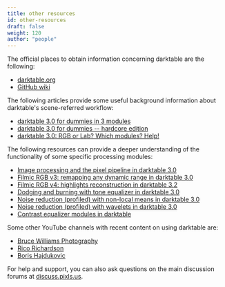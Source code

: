 ```yaml
---
title: other resources
id: other-resources
draft: false
weight: 120
author: "people"
---
```


The official places to obtain information concerning darktable are the following:

- [darktable.org](https://darktable.org/)
- [GitHub wiki](https://github.com/darktable-org/darktable/wiki)

The following articles provide some useful background information about darktable's scene-referred workflow:

- [darktable 3.0 for dummies in 3 modules](https://discuss.pixls.us/t/darktable-3-0-for-dummies-in-3-modules/15849)
- [darktable 3.0 for dummies -- hardcore edition](https://discuss.pixls.us/t/darktable-3-0-for-dummies-hardcore-edition/15864)
- [darktable 3.0: RGB or Lab? Which modules? Help!](https://pixls.us/articles/darktable-3-rgb-or-lab-which-modules-help/)

The following resources can provide a deeper understanding of the functionality of some specific processing modules:

- [Image processing and the pixel pipeline in darktable 3.0](https://youtu.be/3FFU-Ltvm0I)
- [Filmic RGB v3: remapping any dynamic range in darktable 3.0](https://youtu.be/zbPj_TqTF88)
- [Filmic RGB v4: highlights reconstruction in darktable 3.2](https://youtu.be/leZVK2s68QA)
- [Dodging and burning with tone equalizer in darktable 3.0](https://youtu.be/kzACn3l49HM)
- [Noise reduction (profiled) with non-local means in darktable 3.0](https://youtu.be/InsCJAPSdjI)
- [Noise reduction (profiled) with wavelets in darktable 3.0](https://youtu.be/7ZhbeXpx2W8)
- [Contrast equalizer modules in darktable](https://youtu.be/zzVXK4eAM5E)

Some other YouTube channels with recent content on using darktable are:

- [Bruce Williams Photography](https://www.youtube.com/user/audio2u)
- [Rico Richardson](https://www.youtube.com/channel/UC126kKAgMILMnVIi7HvQGlw)
- [Boris Hajdukovic](https://www.youtube.com/user/s7habo)

For help and support, you can also ask questions on the main discussion forums at [discuss.pixls.us](https://discuss.pixls.us/).
